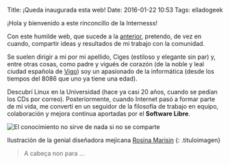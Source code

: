 Title:  ¡Queda inaugurada esta web!
Date: 2016-01-22 10:53
Tags: elladogeek

¡Hola y bienvenido a este rinconcillo de la Internesss!

Con este humilde web, que sucede a la [anterior](http://www.ciges.net), pretendo, de vez en cuando, compartir ideas y resultados de mi trabajo con la comunidad.

Se suelen dirigir a mi por mi apellido, Ciges (estiloso y elegante sin par) y, entre otras cosas, como padre y vigués de corazón (de la noble y leal ciudad española de [Vigo](https://es.wikipedia.org/wiki/Vigo)) soy un apasionado de la informática (desde los tiempos del 8086 que uno ya tiene una edad).

Descubrí Linux en la Universidad (hace ya casi 20 años, cuando se pedían los CDs por correo). Posteriormente, cuando Internet pasó a formar parte de mi vida, me convertí en un seguidor de la filosofía de trabajo en equipo, colaboración y mejora continua aportadas por el **Software Libre**.

![El conocimiento no sirve de nada si no se comparte]({filename}/images/compartir_rossmarisin.jpg)

Ilustración de la genial diseñadora mejicana [Rosina Marisin](http://ross.mx/)
{: .tituloimagen}

> A cabeça non para ...
